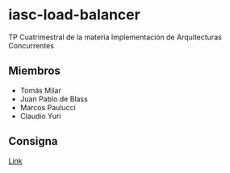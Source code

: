 # iasc-load-balancer
TP Cuatrimestral de la materia Implementación de Arquitecturas Concurrentes

## Miembros
* Tomás Milar
* Juan Pablo de Blass
* Marcos Paulucci
* Claudio Yuri

## Consigna
[Link](https://docs.google.com/document/d/1hGKI62Sm0U0BmGuITR31SfEJEYz6LRKKzl7ptXFOrxA/pub)